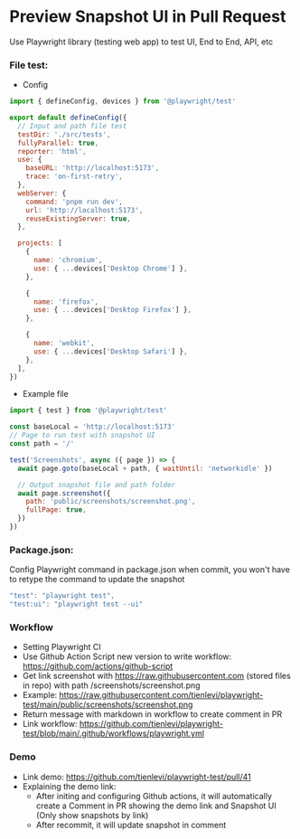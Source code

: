# Preview Snapshot UI in Pull Request

Use Playwright library (testing web app) to test UI, End to End, API, etc

### File test:

- Config

```js
import { defineConfig, devices } from '@playwright/test'

export default defineConfig({
  // Input and path file test
  testDir: './src/tests',
  fullyParallel: true,
  reporter: 'html',
  use: {
    baseURL: 'http://localhost:5173',
    trace: 'on-first-retry',
  },
  webServer: {
    command: 'pnpm run dev',
    url: 'http://localhost:5173',
    reuseExistingServer: true,
  },

  projects: [
    {
      name: 'chromium',
      use: { ...devices['Desktop Chrome'] },
    },

    {
      name: 'firefox',
      use: { ...devices['Desktop Firefox'] },
    },

    {
      name: 'webkit',
      use: { ...devices['Desktop Safari'] },
    },
  ],
})
```

- Example file

```js
import { test } from '@playwright/test'

const baseLocal = 'http://localhost:5173'
// Page to run test with snapshot UI
const path = '/'

test('Screenshots', async ({ page }) => {
  await page.goto(baseLocal + path, { waitUntil: 'networkidle' })

  // Output snapshot file and path folder
  await page.screenshot({
    path: 'public/screenshots/screenshot.png',
    fullPage: true,
  })
})
```

### Package.json:

Config Playwright command in package.json when commit, you won't have to retype the command to update the snapshot

```js
"test": "playwright test",
"test:ui": "playwright test --ui"
```

### Workflow

- Setting Playwright CI
- Use Github Action Script new version to write workflow: https://github.com/actions/github-script
- Get link screenshot with https://raw.githubusercontent.com (stored files in repo) with path /screenshots/screenshot.png
- Example: https://raw.githubusercontent.com/tienlevi/playwright-test/main/public/screenshots/screenshot.png
- Return message with markdown in workflow to create comment in PR
- Link workflow: https://github.com/tienlevi/playwright-test/blob/main/.github/workflows/playwright.yml

### Demo

- Link demo: https://github.com/tienlevi/playwright-test/pull/41
- Explaining the demo link:
  - After initing and configuring Github actions, it will automatically create a Comment in PR showing the demo link and Snapshot UI (Only show snapshots by link)
  - After recommit, it will update snapshot in comment
